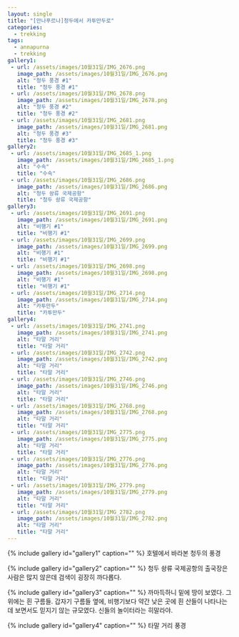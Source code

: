 ```yaml
---
layout: single
title: "[안나푸르나]청두에서 카투만두로"
categories:
  - trekking
tags:
  - annapurna
  - trekking
gallery1:
 - url: /assets/images/10월31일/IMG_2676.png
   image_path: /assets/images/10월31일/IMG_2676.png
   alt: "청두 풍경 #1"
   title: "청두 풍경 #1"
 - url: /assets/images/10월31일/IMG_2678.png
   image_path: /assets/images/10월31일/IMG_2678.png
   alt: "청두 풍경 #2"
   title: "청두 풍경 #2"
 - url: /assets/images/10월31일/IMG_2681.png
   image_path: /assets/images/10월31일/IMG_2681.png
   alt: "청두 풍경 #3"
   title: "청두 풍경 #3"
gallery2:
 - url: /assets/images/10월31일/IMG_2685_1.png
   image_path: /assets/images/10월31일/IMG_2685_1.png
   alt: "수속"
   title: "수속"
 - url: /assets/images/10월31일/IMG_2686.png
   image_path: /assets/images/10월31일/IMG_2686.png
   alt: "청두 솽류 국제공항"
   title: "청두 솽류 국제공항"
gallery3:
 - url: /assets/images/10월31일/IMG_2691.png
   image_path: /assets/images/10월31일/IMG_2691.png
   alt: "비행기 #1"
   title: "비행기 #1"
 - url: /assets/images/10월31일/IMG_2699.png
   image_path: /assets/images/10월31일/IMG_2699.png
   alt: "비행기 #1"
   title: "비행기 #1"
 - url: /assets/images/10월31일/IMG_2698.png
   image_path: /assets/images/10월31일/IMG_2698.png
   alt: "비행기 #1"
   title: "비행기 #1"
 - url: /assets/images/10월31일/IMG_2714.png
   image_path: /assets/images/10월31일/IMG_2714.png
   alt: "카투만두"
   title: "카투만두"
gallery4:
 - url: /assets/images/10월31일/IMG_2741.png
   image_path: /assets/images/10월31일/IMG_2741.png
   alt: "타말 거리"
   title: "타말 거리"
 - url: /assets/images/10월31일/IMG_2742.png
   image_path: /assets/images/10월31일/IMG_2742.png
   alt: "타말 거리"
   title: "타말 거리"
 - url: /assets/images/10월31일/IMG_2746.png
   image_path: /assets/images/10월31일/IMG_2746.png
   alt: "타말 거리"
   title: "타말 거리"
 - url: /assets/images/10월31일/IMG_2768.png
   image_path: /assets/images/10월31일/IMG_2768.png
   alt: "타말 거리"
   title: "타말 거리"
 - url: /assets/images/10월31일/IMG_2775.png
   image_path: /assets/images/10월31일/IMG_2775.png
   alt: "타말 거리"
   title: "타말 거리"
 - url: /assets/images/10월31일/IMG_2776.png
   image_path: /assets/images/10월31일/IMG_2776.png
   alt: "타말 거리"
   title: "타말 거리"
 - url: /assets/images/10월31일/IMG_2779.png
   image_path: /assets/images/10월31일/IMG_2779.png
   alt: "타말 거리"
   title: "타말 거리"
 - url: /assets/images/10월31일/IMG_2782.png
   image_path: /assets/images/10월31일/IMG_2782.png
   alt: "타말 거리"
   title: "타말 거리"
---
```


{% include gallery id="gallery1" caption="" %}
호텔에서 바라본 청두의 풍경

{% include gallery id="gallery2" caption="" %}
청두 솽류 국제공항의 출국장은 사람은 많지 않은데 검색이 굉장히 까다롭다.

{% include gallery id="gallery3" caption="" %}
까마득하니 밑에 땅이 보였다. 그 위에는 흰 구름들. 갑자기 구름들 옆에, 비행기보다 약간 낮은 곳에 흰 산들이 나타나는데 보면서도 믿지기 않는 규모였다. 신들의 놀이터라는 히말라야. 


{% include gallery id="gallery4" caption="" %}
타말 거리 풍경